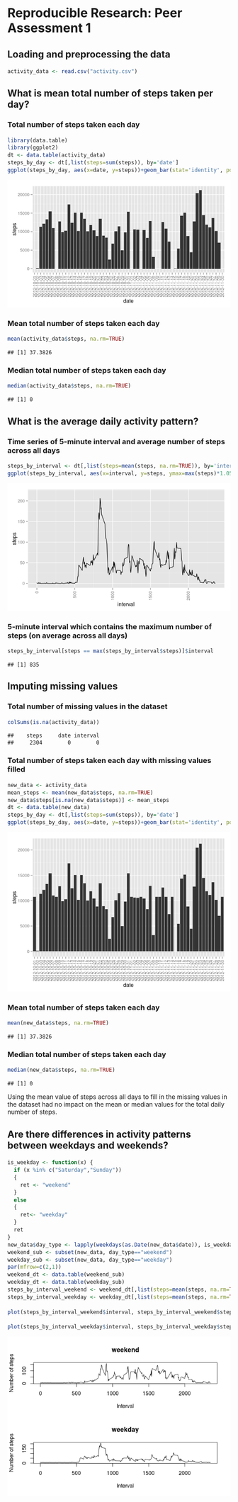 # Reproducible Research: Peer Assessment 1


## Loading and preprocessing the data

```r
activity_data <- read.csv("activity.csv")
```



## What is mean total number of steps taken per day?
### Total number of steps taken each day

```r
library(data.table)
library(ggplot2)
dt <- data.table(activity_data)
steps_by_day <- dt[,list(steps=sum(steps)), by='date']
ggplot(steps_by_day, aes(x=date, y=steps))+geom_bar(stat='identity', position='dodge')+theme(axis.text.x=element_text(angle=90,hjust=1,vjust=0.5))
```

![](PA1_template_files/figure-html/unnamed-chunk-2-1.png) 

### Mean total number of steps taken each day

```r
mean(activity_data$steps, na.rm=TRUE)
```

```
## [1] 37.3826
```

### Median total number of steps taken each day

```r
median(activity_data$steps, na.rm=TRUE)
```

```
## [1] 0
```

## What is the average daily activity pattern?
### Time series of 5-minute interval and average number of steps across all days

```r
steps_by_interval <- dt[,list(steps=mean(steps, na.rm=TRUE)), by='interval']
ggplot(steps_by_interval, aes(x=interval, y=steps, ymax=max(steps)*1.05))+geom_line(stat='identity', position='dodge')+theme(axis.text.x=element_text(angle=90,hjust=1,vjust=0.5))
```

![](PA1_template_files/figure-html/unnamed-chunk-5-1.png) 

### 5-minute interval which contains the maximum number of steps (on average across all days)

```r
steps_by_interval[steps == max(steps_by_interval$steps)]$interval
```

```
## [1] 835
```


## Imputing missing values
### Total number of missing values in the dataset

```r
colSums(is.na(activity_data))
```

```
##    steps     date interval 
##     2304        0        0
```

### Total number of steps taken each day with missing values filled

```r
new_data <- activity_data
mean_steps <- mean(new_data$steps, na.rm=TRUE)
new_data$steps[is.na(new_data$steps)] <- mean_steps
dt <- data.table(new_data)
steps_by_day <- dt[,list(steps=sum(steps)), by='date']
ggplot(steps_by_day, aes(x=date, y=steps))+geom_bar(stat='identity', position='dodge')+theme(axis.text.x=element_text(angle=90,hjust=1,vjust=0.5))
```

![](PA1_template_files/figure-html/unnamed-chunk-8-1.png) 

### Mean total number of steps taken each day

```r
mean(new_data$steps, na.rm=TRUE)
```

```
## [1] 37.3826
```

### Median total number of steps taken each day

```r
median(new_data$steps, na.rm=TRUE)
```

```
## [1] 0
```

Using the mean value of steps across all days to fill in the missing values in the dataset had no impact on the mean or median values for the total daily number of steps.


## Are there differences in activity patterns between weekdays and weekends?

```r
is_weekday <- function(x) {
  if (x %in% c("Saturday","Sunday")) 
  {
    ret <- "weekend"
  } 
  else 
  {
    ret<- "weekday"
  }
  ret
}
new_data$day_type <- lapply(weekdays(as.Date(new_data$date)), is_weekday)
weekend_sub <- subset(new_data, day_type=="weekend")
weekday_sub <- subset(new_data, day_type=="weekday")
par(mfrow=c(2,1))
weekend_dt <- data.table(weekend_sub)
weekday_dt <- data.table(weekday_sub)
steps_by_interval_weekend <- weekend_dt[,list(steps=mean(steps, na.rm=TRUE)), by='interval']
steps_by_interval_weekday <- weekday_dt[,list(steps=mean(steps, na.rm=TRUE)), by='interval']

plot(steps_by_interval_weekend$interval, steps_by_interval_weekend$steps, type="l", ylab="Number of steps", xlab="Interval", main="weekend")

plot(steps_by_interval_weekday$interval, steps_by_interval_weekday$steps, type="l", ylab="Number of steps", xlab="Interval", main="weekday")
```

![](PA1_template_files/figure-html/unnamed-chunk-11-1.png) 
